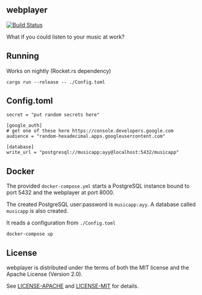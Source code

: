 ## webplayer

[![Build Status](https://travis-ci.org/infinityb/webplayer.svg?branch=master)](https://travis-ci.org/infinityb/webplayer)

What if you could listen to your music at work?

## Running

Works on nightly (Rocket.rs dependency)

    cargo run --release -- ./Config.toml

## Config.toml

    secret = "put random secrets here"

    [google_auth]
    # get one of these here https://console.developers.google.com
    audience = "random-hexadecimal.apps.googleusercontent.com"

    [database]
    write_url = "postgresql://musicapp:ayy@localhost:5432/musicapp"

## Docker

The provided `docker-compose.yml` starts a PostgreSQL instance bound to port 5432 and the webplayer at port 8000.

The created PostgreSQL user:password is `musicapp:ayy`. A database called `musicapp` is also created.

It reads a configuration from `./Config.toml`

    docker-compose up

## License

webplayer is distributed under the terms of both the MIT license and the Apache License (Version 2.0).

See [LICENSE-APACHE](LICENSE-APACHE) and [LICENSE-MIT](LICENSE-MIT) for details.
